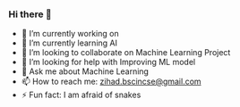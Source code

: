 ### Hi there 👋

- 🔭 I’m currently working on 
- 🌱 I’m currently learning AI
- 👯 I’m looking to collaborate on Machine Learning Project
- 🤔 I’m looking for help with Improving ML model
- 💬 Ask me about Machine Learning
- 📫 How to reach me: zihad.bscincse@gmail.com
- ⚡ Fun fact: I am afraid of snakes
